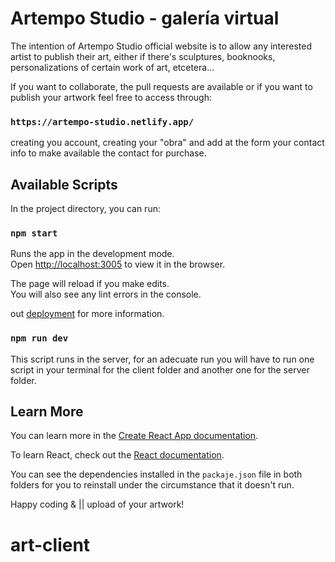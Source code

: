 # Artempo Studio - galería virtual

The intention of Artempo Studio official website is to allow any interested artist to publish their art, either if there's sculptures, booknooks, personalizations of certain work of art, etcetera...

If you want to collaborate, the pull requests are available or if you want to publish your artwork feel free to access through: 

### `https://artempo-studio.netlify.app/`

creating you account, creating your "obra" and add at the form your contact info to make available the contact for purchase.

## Available Scripts

In the project directory, you can run:

### `npm start`

Runs the app in the development mode.\
Open [http://localhost:3005](http://localhost:3005) to view it in the browser.

The page will reload if you make edits.\
You will also see any lint errors in the console.

out [deployment](https://facebook.github.io/create-react-app/docs/deployment) for more information.

### `npm run dev` 
This script runs in the server, for an adecuate run you will have to run one script in your terminal for the client folder and another one for the server folder.


## Learn More

You can learn more in the [Create React App documentation](https://facebook.github.io/create-react-app/docs/getting-started).

To learn React, check out the [React documentation](https://reactjs.org/).

You can see the dependencies installed in the `packaje.json` file in both folders for you to reinstall under the circumstance that it doesn't run.

Happy coding & || upload of your artwork!



# art-client
